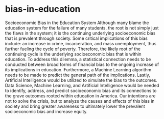 # bias-in-education
Socioeconomic Bias in the Education System
Although many blame the education system for the failure of many students, the root is not simply just the flaws in the system; it is the continuing underlying socioeconomic bias that is prevalent through society. Some critical implications of this bias include: an increase in crime, incarceration, and mass unemployment, thus further fueling the cycle of poverty. Therefore, the likely root of the continuing cycle is the underlying socioeconomic bias that is within education. To address this dilemma, a statistical connection needs to be conducted between broad forms of financial bias to the ongoing increase of its implications in education. Furthermore, a Machine Learning algorithm needs to be made to predict the general path of the implications. Lastly, Artificial Intelligence would be utilized to simulate the bias to the outcomes. Data Science, Machine Learning, and Artificial Intelligence would be needed to identify, address, and predict socioeconomic bias and its connections to the grave outcomes rooted within education in America. Our intentions are not to solve the crisis, but to analyze the causes and effects of this bias in society and bring greater awareness to ultimately lower the prevalent socioeconomic bias and increase equity.
